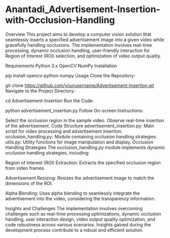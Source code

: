 # Anantadi_Advertisement-Insertion-with-Occlusion-Handling
Overview
This project aims to develop a computer vision solution that seamlessly inserts a specified advertisement image into a given video while gracefully handling occlusions. The implementation involves real-time processing, dynamic occlusion handling, user-friendly interaction for Region of Interest (ROI) selection, and optimization of video output quality.

Requirements
Python 3.x
OpenCV
NumPy
Installation

pip install opencv-python numpy
Usage
Clone the Repository:


git clone https://github.com/yourusername/Advertisement-Insertion.git
Navigate to the Project Directory:


cd Advertisement-Insertion
Run the Code:


python advertisement_insertion.py
Follow On-screen Instructions:

Select the occlusion region in the sample video.
Observe real-time insertion of the advertisement.
Code Structure
advertisement_insertion.py: Main script for video processing and advertisement insertion.
occlusion_handling.py: Module containing occlusion handling strategies.
utils.py: Utility functions for image manipulation and display.
Occlusion Handling Strategies
The occlusion_handling.py module implements dynamic occlusion handling strategies, including:

Region of Interest (ROI) Extraction: Extracts the specified occlusion region from video frames.

Advertisement Resizing: Resizes the advertisement image to match the dimensions of the ROI.

Alpha Blending: Uses alpha blending to seamlessly integrate the advertisement into the video, considering the transparency information.

Insights and Challenges
The implementation involves overcoming challenges such as real-time processing optimizations, dynamic occlusion handling, user interaction design, video output quality optimization, and code robustness across various scenarios. Insights gained during the development process contribute to a robust and efficient solution.
